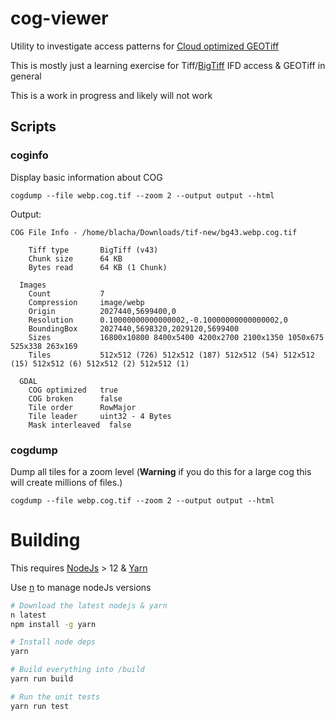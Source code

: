 # cog-viewer

Utility to investigate access patterns for [Cloud optimized GEOTiff](https://www.cogeo.org/)

This is mostly just a learning exercise for Tiff/[BigTiff](http://bigtiff.org/) IFD access & GEOTiff in general


This is a work in progress and likely will not work


## Scripts
### coginfo

Display basic information about COG

```shell
cogdump --file webp.cog.tif --zoom 2 --output output --html
```

Output:
```
COG File Info - /home/blacha/Downloads/tif-new/bg43.webp.cog.tif

    Tiff type       BigTiff (v43)
    Chunk size      64 KB
    Bytes read      64 KB (1 Chunk)

  Images
    Count           7
    Compression     image/webp
    Origin          2027440,5699400,0
    Resolution      0.10000000000000002,-0.10000000000000002,0
    BoundingBox     2027440,5698320,2029120,5699400
    Sizes           16800x10800 8400x5400 4200x2700 2100x1350 1050x675 525x338 263x169
    Tiles           512x512 (726) 512x512 (187) 512x512 (54) 512x512 (15) 512x512 (6) 512x512 (2) 512x512 (1)

  GDAL
    COG optimized   true
    COG broken      false
    Tile order      RowMajor
    Tile leader     uint32 - 4 Bytes
    Mask interleaved  false
```


### cogdump

Dump all tiles for a zoom level (**Warning** if you do this for a large cog this will create millions of files.)

```
cogdump --file webp.cog.tif --zoom 2 --output output --html
```



# Building
This requires [NodeJs](https://nodejs.org/en/) > 12 & [Yarn](https://yarnpkg.com/en/)

Use [n](https://github.com/tj/n) to manage nodeJs versions

```bash
# Download the latest nodejs & yarn
n latest
npm install -g yarn

# Install node deps
yarn

# Build everything into /build
yarn run build

# Run the unit tests
yarn run test
```

